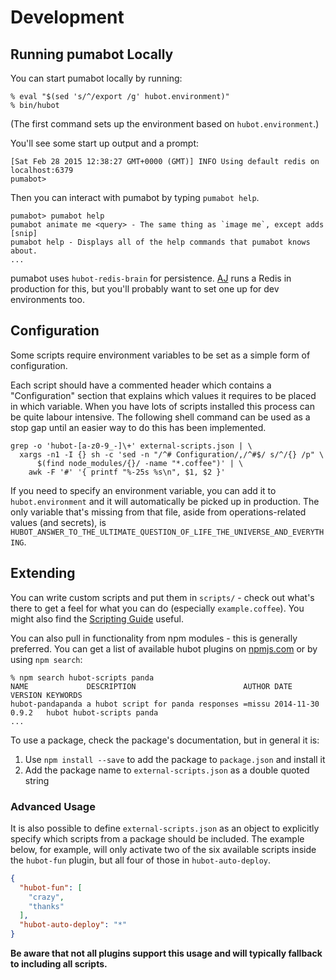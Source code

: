 # Development

## Running pumabot Locally

You can start pumabot locally by running:

    % eval "$(sed 's/^/export /g' hubot.environment)"
    % bin/hubot

(The first command sets up the environment based on `hubot.environment`.)

You'll see some start up output and a prompt:

    [Sat Feb 28 2015 12:38:27 GMT+0000 (GMT)] INFO Using default redis on localhost:6379
    pumabot>

Then you can interact with pumabot by typing `pumabot help`.

    pumabot> pumabot help
    pumabot animate me <query> - The same thing as `image me`, except adds [snip]
    pumabot help - Displays all of the help commands that pumabot knows about.
    ...

pumabot uses `hubot-redis-brain` for persistence. [AJ][] runs a Redis in
production for this, but you'll probably want to set one up for dev environments
too.

[AJ]: https://strugee.net

## Configuration

Some scripts require environment variables to be set as a simple form
of configuration.

Each script should have a commented header which contains a "Configuration"
section that explains which values it requires to be placed in which variable.
When you have lots of scripts installed this process can be quite labour
intensive. The following shell command can be used as a stop gap until an
easier way to do this has been implemented.

    grep -o 'hubot-[a-z0-9_-]\+' external-scripts.json | \
      xargs -n1 -I {} sh -c 'sed -n "/^# Configuration/,/^#$/ s/^/{} /p" \
          $(find node_modules/{}/ -name "*.coffee")' | \
        awk -F '#' '{ printf "%-25s %s\n", $1, $2 }'

If you need to specify an environment variable, you can add it to
`hubot.environment` and it will automatically be picked up in
production. The only variable that's missing from that file, aside
from operations-related values (and secrets), is
`HUBOT_ANSWER_TO_THE_ULTIMATE_QUESTION_OF_LIFE_THE_UNIVERSE_AND_EVERYTHING`.

## Extending

You can write custom scripts and put them in `scripts/` - check out
what's there to get a feel for what you can do (especially
`example.coffee`). You might also find
the [Scripting Guide](scripting-docs) useful.

You can also pull in functionality from npm modules - this is
generally preferred. You can get a list of available hubot plugins
on [npmjs.com][npmjs] or by using `npm search`:

    % npm search hubot-scripts panda
    NAME             DESCRIPTION                        AUTHOR DATE       VERSION KEYWORDS
    hubot-pandapanda a hubot script for panda responses =missu 2014-11-30 0.9.2   hubot hubot-scripts panda
    ...


To use a package, check the package's documentation, but in general it is:

1. Use `npm install --save` to add the package to `package.json` and install it
2. Add the package name to `external-scripts.json` as a double quoted string

[npmjs]: https://www.npmjs.com
[scripting-docs]: https://github.com/github/hubot/blob/master/docs/scripting.md

### Advanced Usage

It is also possible to define `external-scripts.json` as an object to
explicitly specify which scripts from a package should be included. The example
below, for example, will only activate two of the six available scripts inside
the `hubot-fun` plugin, but all four of those in `hubot-auto-deploy`.

```json
{
  "hubot-fun": [
    "crazy",
    "thanks"
  ],
  "hubot-auto-deploy": "*"
}
```

**Be aware that not all plugins support this usage and will typically fallback
to including all scripts.**
